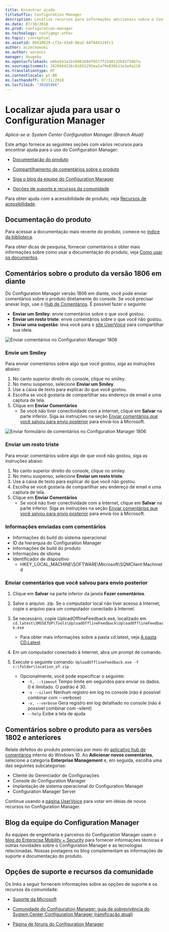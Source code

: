 ```yaml
---
title: Encontrar ajuda
titleSuffix: Configuration Manager
description: Localize recursos para informações adicionais sobre o Configuration Manager.
ms.date: 07/30/2018
ms.prod: configuration-manager
ms.technology: configmgr-other
ms.topic: conceptual
ms.assetid: 86810629-cf2a-43e8-86a2-847444119fc1
author: aczechowski
ms.author: aaroncz
manager: dougeby
ms.openlocfilehash: e6be541a1b26961684f0577f2540132b81f50b7a
ms.sourcegitcommit: 1826664216c61691292ea2a79e836b11e1e8a118
ms.translationtype: HT
ms.contentlocale: pt-BR
ms.lasthandoff: 07/31/2018
ms.locfileid: "39385466"
---
```

# <a name="find-help-for-using-configuration-manager"></a>Localizar ajuda para usar o Configuration Manager

*Aplica-se a: System Center Configuration Manager (Branch Atual)*

Este artigo fornece as seguintes seções com vários recursos para encontrar ajuda para o uso do Configuration Manager:  

- [Documentação do produto](#bkmk_Info)  

- [Compartilhamento de comentários sobre o produto](#product-feedback)  

- [Siga o blog da equipe do Configuration Manager](#BKMK_ProductGroupBlog)  

- [Opções de suporte e recursos da comunidade](#BKMK_SupportOptions)  

Para obter ajuda com a acessibilidade de produto, veja [Recursos de acessibilidade](/sccm/core/understand/accessibility-features).  



##  <a name="bkmk_Info"></a> Documentação do produto  

Para acessar a documentação mais recente do produto, comece no [índice da biblioteca](https://docs.microsoft.com/sccm/).  

<a name="BKMK_SearchTips"></a>  

Para obter dicas de pesquisa, fornecer comentários e obter mais informações sobre como usar a documentação do produto, veja [Como usar os documentos](/sccm/core/understand/use-docs).  



<a name="product-feedback"></a>  

## <a name="BKMK_1806Feedback"></a> Comentários sobre o produto da versão 1806 em diante

Do Configuration Manager versão 1806 em diante, você pode enviar comentários sobre o produto diretamente do console. Se você precisar anexar logs, use o [Hub de Comentários](#BKMK_FeedbackHub). É possível fazer o seguinte: <!--1357542-->

  - **Enviar um Smiley**: envie comentários sobre o que você gostou.
  - **Enviar um rosto triste**: envie comentários sobre o que você não gostou.
  - **Enviar uma sugestão**: leva você para o [site UserVoice](https://configurationmanager.uservoice.com/) para compartilhar sua ideia.

![Enviar comentários no Configuration Manager 1806](media/1806-send-a-smile.png)


### <a name="send-a-smile"></a>Envie um Smiley

Para enviar comentários sobre algo que você gostou, siga as instruções abaixo: 
1. No canto superior direito do console, clique no smiley. 
2. No menu suspenso, selecione **Enviar um Smiley**.
3. Use a caixa de texto para explicar do que você gostou. 
4. Escolha se você gostaria de compartilhar seu endereço de email e uma captura de tela. 
5. Clique em **Enviar Comentários**
     - Se você não tiver conectividade com a Internet, clique em **Salvar** na parte inferior. Siga as instruções na seção [Enviar comentários que você salvou para envio posterior](#BKMK_NoInternet) para enviá-los à Microsoft. 

![Enviar formulário de comentários no Configuration Manager 1806](media/1806-feedback-form.png)


### <a name="send-a-frown"></a>Enviar um rosto triste

Para enviar comentários sobre algo de que você não gostou, siga as instruções abaixo:

1. No canto superior direito do console, clique no smiley. 
2. No menu suspenso, selecione **Enviar um rosto triste**.
3. Use a caixa de texto para explicar do que você não gostou. 
4. Escolha se você gostaria de compartilhar seu endereço de email e uma captura de tela. 
5. Clique em **Enviar Comentários**
     - Se você não tiver conectividade com a Internet, clique em **Salvar** na parte inferior. Siga as instruções na seção [Enviar comentários que você salvou para envio posterior](#BKMK_NoInternet) para enviá-los à Microsoft.  


### <a name="information-sent-with-feedback"></a>Informações enviadas com comentários
 
   - Informações do build do sistema operacional
   - ID da hierarquia do Configuration Manager
   - Informações de build do produto
   - Informações de idioma
   - Identificador de dispositivo 
       - HKEY_LOCAL_MACHINE\SOFTWARE\Microsoft\SQMClient:MachineId


### <a name="BKMK_NoInternet"></a> Enviar comentários que você salvou para envio posterior

1. Clique em **Salvar** na parte inferior da janela **Fazer comentários**. 
2. Salve o arquivo .zip. Se o computador local não tiver acesso à Internet, copie o arquivo para um computador conectado à Internet. 
3. Se necessário, copie UploadOfflineFeedback.exe, localizado em `cd.latest\SMSSETUP\Tools\UploadOfflineFeedback\UploadOfflineFeedback.exe`
    - Para obter mais informações sobre a pasta cd.latest, veja [A pasta CD.Latest](../servers/manage/the-cd.latest-folder.md)

4. Em um computador conectado à Internet, abra um prompt de comando. 
5. Execute o seguinte comando: `UploadOfflineFeedback.exe -f c:\folder\location_of.zip`
    
    - Opcionalmente, você pode especificar o seguinte:
        -  `-t, --timeout` Tempo limite em segundos para enviar os dados. 0 é ilimitado. O padrão é 30.
        - `-s --silent` Nenhum registro em log no console (não é possível combinar com --verbose)
        - `-v, --verbose` Gera registro em log detalhado no console (não é possível combinar com -silent)
        - `--help` Exibe a tela de ajuda



##  <a name="BKMK_FeedbackHub"></a> Comentários sobre o produto para as versões 1802 e anteriores

Relate defeitos do produto potenciais por meio do [aplicativo hub de comentários](https://support.microsoft.com/help/4021566/windows-10-send-feedback-to-microsoft-with-feedback-hub-app) interno do Windows 10. Ao **Adicionar novos comentários**, selecione a categoria **Enterprise Management** e, em seguida, escolha uma das seguintes subcategorias:
 - Cliente do Gerenciador de Configurações
 - Console do Configuration Manager
 - Implantação de sistema operacional do Configuration Manager
 - Configuration Manager Server

Continue usando a [página UserVoice](https://configurationmanager.uservoice.com/) para votar em ideias de novos recursos no Configuration Manager.


##  <a name="BKMK_ProductGroupBlog"></a> Blog da equipe do Configuration Manager  

As equipes de engenharia e parceiros do Configuration Manager usam o [blog do Enterprise Mobility + Security](https://cloudblogs.microsoft.com/enterprisemobility/?product=system-center-configuration-manager) para fornecer informações técnicas e outras novidades sobre o Configuration Manager e as tecnologias relacionadas. Nossas postagens no blog complementam as informações de suporte e documentação do produto.  


##  <a name="BKMK_SupportOptions"></a> Opções de suporte e recursos da comunidade  

Os links a seguir fornecem informações sobre as opções de suporte e os recursos da comunidade:  

-   [Suporte da Microsoft](https://aka.ms/cmcbsupport)  

-   [Comunidade do Configuration Manager: guia de sobrevivência do System Center Configuration Manager (ramificação atual)](https://social.technet.microsoft.com/wiki/contents/articles/33035.system-center-configuration-manager-current-branch-survival-guide.aspx )  

-   [Página de fóruns do Configuration Manager](https://social.technet.microsoft.com/Forums/en-US/home?category=ConfigMgrCB)  
    <!-- NOTE: the above URL requires "en-US" for the category to work -->